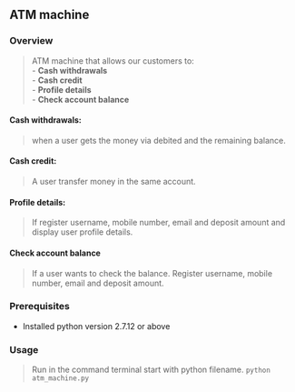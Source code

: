 ## ATM machine

### Overview

> ATM machine that allows our customers to:<br/>
	- **Cash withdrawals**<br/>
	- **Cash credit**<br/>
	- **Profile details**<br/>
	- **Check account balance**

#### Cash withdrawals:
> when a user gets the money via debited and the remaining balance.
#### Cash credit:
> A user transfer money in the same account.
#### Profile details:
> If register username, mobile number, email and deposit amount and display user profile details.
#### Check account balance
> If a user wants to check the balance. Register username, mobile number, email and deposit amount.

### Prerequisites

- Installed python version 2.7.12 or above

### Usage 
 
> Run in the command terminal start with python filename.
	```python atm_machine.py```

